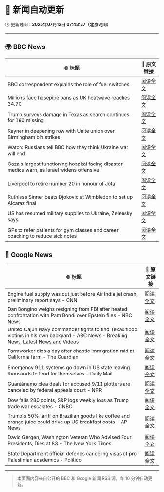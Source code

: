 # 🧠 新闻自动更新

🕒 更新时间：**2025年07月12日 07:43:37（北京时间）**

---

## 🌍 BBC News

| 🌐 标题 | 🔗 原文链接 |
|--------|-------------|
| BBC correspondent explains the role of fuel switches | [阅读全文](https://www.bbc.com/news/videos/cx2vrdd5xkeo) |
| Millions face hosepipe bans as UK heatwave reaches 34.7C | [阅读全文](https://www.bbc.com/news/articles/crmv8x74ky9o) |
| Trump surveys damage in Texas as search continues for 160 missing | [阅读全文](https://www.bbc.com/news/articles/cr5vlp0pmdzo) |
| Rayner in deepening row with Unite union over Birmingham bin strikes | [阅读全文](https://www.bbc.com/news/articles/cx24de0d9rdo) |
| Watch: Russians tell BBC how they think Ukraine war will end | [阅读全文](https://www.bbc.com/news/videos/c1wp55wqq0lo) |
| Gaza's largest functioning hospital facing disaster, medics warn, as Israel widens offensive | [阅读全文](https://www.bbc.com/news/articles/cdx5zeywgrgo) |
| Liverpool to retire number 20 in honour of Jota | [阅读全文](https://www.bbc.com/sport/football/articles/cpqnwpxle79o) |
| Ruthless Sinner beats Djokovic at Wimbledon to set up Alcaraz final | [阅读全文](https://www.bbc.com/sport/tennis/articles/ckg52kr13ggo) |
| US has resumed military supplies to Ukraine, Zelensky says | [阅读全文](https://www.bbc.com/news/articles/crl04200dp4o) |
| GPs to refer patients for gym classes and career coaching to reduce sick notes | [阅读全文](https://www.bbc.com/news/articles/cwyx880d1w8o) |

## 📰 Google News

| 🌐 标题 | 🔗 原文链接 |
|--------|-------------|
| Engine fuel supply was cut just before Air India jet crash, preliminary report says - CNN | [阅读全文](https://news.google.com/rss/articles/CBMiekFVX3lxTE5ROFpCdnhCQzlNNW1OVTk1UkpfMjAwSGMzZ0NXTHRsT3RidWRVbExiS092enBORkRwNVNMR1Rjb18yRVEtM2NjMWpERGJPVVdlU05PcGJfMU9TWWtGcnBFOW9xUlFzUEFzMVZPdm9uMUROSS1iaVY5SjN30gF_QVVfeXFMUGlYd2tGbTBGek9SYkpqS090MmdBQnZ2cEI4UUIyd3FIVGVjWnA0bkx2WjZKNi1iTHZaVFNsQzJMbHlhXzVmQV80TkhfZ0NMX042WmtROGZwdzNJLWl5VTRfV3gtcloyc3NSOGVYdmFKaWpHY1dMYzZRR0dVaURGQQ?oc=5) |
| Dan Bongino weighs resigning from FBI after heated confrontation with Pam Bondi over Epstein files - NBC News | [阅读全文](https://news.google.com/rss/articles/CBMizgFBVV95cUxQSGU0Z21DbHlrZXRRc0NMVUlEX2RJa3NoNnpmNFplVGw5Y0RNb2tKblNUNGppZUJBUnhHci1aVDlDY1ZDVldXUF82WXpzazAxTU5fUmRtdDdhQ2JwQVlSTVp6ai1WVXQxSlM3bGFrQTZ5bXRSQ0NVNmprZ3NIQ2EybFBiVEZQYVNQLWtOb0NGQTQ4bGVtSVA1MzRyT2stRENSekFacFJKR1VOVUV6dXBaczJSME1pX0RtTGFaQUJIcW5LVWpYdi0wbWhVb2RtUdIBVkFVX3lxTE5pcEU1RTJUdy1MbXJrcDFSdklzclU3eVBRX2JkWlZRTlJvdWZTM0tHcmpDTlp3akJUdzlvRjNpaVhIcnhGSUdFREpJdTdaWHhQX19zenZ3?oc=5) |
| United Cajun Navy commander fights to find Texas flood victims in his own backyard - ABC News - Breaking News, Latest News and Videos | [阅读全文](https://news.google.com/rss/articles/CBMinwFBVV95cUxNN2NuSDRVRERtT19xNGc0cVhlWVpGZ0NianFkLTM3dGxHak9LdjdXTU9nb0hVb2ZaWWlxQ3Q4N2xocXJPNGxlcWNxMGlsLWpVbXhPUFdPMnJzOWZOQXQyREo4ZXNyc0pCOVRIVUNYT0xpOXRKYWZ3X0xFck9UQmIySDZldjQ1TUlTalpGSDFuN1RsTGpUQW1UcTBGdWtlYVHSAaQBQVVfeXFMUEIyMms1RHZ0YzVCNmg1RjZiU05Qd3BZaXJpN3NpOUtDYjNyb09sN05SS0NQNGN4Nm51SXBwMWc5NlJFdG0xam16VkFiZU85ZjBET3ZQYnhZdC01cUdpSnlKLUx3S000aXBNbkJ5Q19mY2RXZzJDRUk2bER2WmhBWkM0TXNZZHlKU3pKQVBVeVU4ZTEyajhkbW9GdG5iZmNXb1lsUXM?oc=5) |
| Farmworker dies a day after chaotic immigration raid at California farm - The Guardian | [阅读全文](https://news.google.com/rss/articles/CBMihwFBVV95cUxQZmVYRXNsR1huQzBudFQ4YWZoMThWOHRpbGhpTXlHaTNIZUFscXNDWWU0SXQ4MWdNSXJLR19PNlA4cTAzSGhiUVVXQ2NUazRSdmRtdExJLTZHMENDVUd2TUdlNUdxNERfT19EajFOQ0xHaHBNVHBfWE1abUdoZVl5T2pDRVBqR1k?oc=5) |
| Emergency 911 systems go down in US state leaving thousands to fend for themselves - Daily Mail | [阅读全文](https://news.google.com/rss/articles/CBMinAFBVV95cUxOeTNGMXdqdnloVG9nNUc0Z3lFY1cwSjg1OVJaV1NGTXZ2cjdxMTIxYlQxZ29Pd251dnBmMl9TemZpek9DT1pyRzJvRl9UeWNnS2ZiVjIxQXF1NHltd0QwbC05VzhHUE1YeThYbW1uV0tZQkVxamZQMWYtM3I0VnJZVWRtdkc5TW16YlZGMklpOWJVM0FpUTczcGZmVEY?oc=5) |
| Guantánamo plea deals for accused 9/11 plotters are canceled by federal appeals court - NPR | [阅读全文](https://news.google.com/rss/articles/CBMiiwFBVV95cUxPRGtYeXdVS0JISzZZUFZYTFU2UUFPWWNTazJIbHRFNmRrY3ZmbXlWOXpXUjJqTFM2SzlvZzZ5OUlaWUZXblVfMThKeDd4cG9uVVloSkU4cXM4UWVIM1pVTDlkOEFLVFpta1F6RVM2UmhYMGpLb0h5UnYtTkFMbTBEMXZlVUFucGlZbTNr?oc=5) |
| Dow falls 280 points, S&P logs weekly loss as Trump trade war escalates - CNBC | [阅读全文](https://news.google.com/rss/articles/CBMid0FVX3lxTE4xOTA5alhNNDVXTXlqVFVWYUhCN1ZvTjdlTUhfY2dXTDRvdkIwUjM2QThfZnhkajhPVExseDhvWER2RFhFUTVsNW9CaGxJSWk2dTQyeGVJMlpDRVpRRDkyekhtZDJra3V5SHd0VDNhU2R6RnEwY1F3?oc=5) |
| Trump's 50% tariff on Brazilian goods like coffee and orange juice could drive up US breakfast costs - AP News | [阅读全文](https://news.google.com/rss/articles/CBMiogFBVV95cUxNMXB3ZEVrQThmTEJDc3Bwa241MkFXV1NzNWJybXpmbHVGa1NsQ1ZNLUs3Z3ZsaGFXV2poTG1ya25WdlhCcXRja1Q5TUl5aUNoQ0ZfZlJsd0wyZl9tZUtyV1AwWXB0UmFocmZIY1JTd2FRUGJBanlOZS1HbW1SQ29udGhqMm1GSU1LdEh3UURoYzMxdndtTG5WZDZ3aGcxOExzVkE?oc=5) |
| David Gergen, Washington Veteran Who Advised Four Presidents, Dies at 83 - The New York Times | [阅读全文](https://news.google.com/rss/articles/CBMieEFVX3lxTE1Yak1JTUNRUVA1dmQ4Mk9wV2MzUE9rVlFnc0pBSXdIVHhwOU9ON0tjUHFESlhURmllcWtncnpET1U0anJHem9IeGJrMFFGTkY1SDFjUldVaUg3WHRPUmp5VVE5Z2dmWjE5MXVKeEttOHp4NWNGLVRtdQ?oc=5) |
| State Department official defends canceling visas of pro-Palestinian academics - Politico | [阅读全文](https://news.google.com/rss/articles/CBMimAFBVV95cUxOc182ZWxnTE1RMjVfaFh0N2I5by1aaU04UXVyTi05a0FJWnNRRFRZVDUzT0M4bExhRXQ3TEpiZ1ZLdlRERmxrWl81OS14dk84NmVwQWZnQU5xYm14TmhKNC1XakVxeG9zbTVNcHUxSi0zRjN6Yjc4R2phMFpVTGROYnNib1pZbEluVkFFWmxVZlFPbTZ0aXItNw?oc=5) |

---
> 本页面内容来自公开的 BBC 和 Google 新闻 RSS 源，每 10 分钟自动更新。